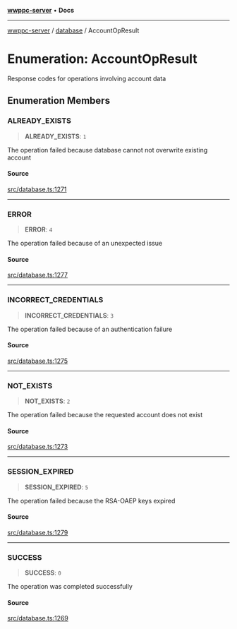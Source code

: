[**wwppc-server**](../../README.md) • **Docs**

***

[wwppc-server](../../modules.md) / [database](../README.md) / AccountOpResult

# Enumeration: AccountOpResult

Response codes for operations involving account data

## Enumeration Members

### ALREADY\_EXISTS

> **ALREADY\_EXISTS**: `1`

The operation failed because database cannot not overwrite existing account

#### Source

[src/database.ts:1271](https://github.com/WWPPC/WWPPC-server/blob/db20055e35fd52dcfa5e227481f94ec317e29b6f/src/database.ts#L1271)

***

### ERROR

> **ERROR**: `4`

The operation failed because of an unexpected issue

#### Source

[src/database.ts:1277](https://github.com/WWPPC/WWPPC-server/blob/db20055e35fd52dcfa5e227481f94ec317e29b6f/src/database.ts#L1277)

***

### INCORRECT\_CREDENTIALS

> **INCORRECT\_CREDENTIALS**: `3`

The operation failed because of an authentication failure

#### Source

[src/database.ts:1275](https://github.com/WWPPC/WWPPC-server/blob/db20055e35fd52dcfa5e227481f94ec317e29b6f/src/database.ts#L1275)

***

### NOT\_EXISTS

> **NOT\_EXISTS**: `2`

The operation failed because the requested account does not exist

#### Source

[src/database.ts:1273](https://github.com/WWPPC/WWPPC-server/blob/db20055e35fd52dcfa5e227481f94ec317e29b6f/src/database.ts#L1273)

***

### SESSION\_EXPIRED

> **SESSION\_EXPIRED**: `5`

The operation failed because the RSA-OAEP keys expired

#### Source

[src/database.ts:1279](https://github.com/WWPPC/WWPPC-server/blob/db20055e35fd52dcfa5e227481f94ec317e29b6f/src/database.ts#L1279)

***

### SUCCESS

> **SUCCESS**: `0`

The operation was completed successfully

#### Source

[src/database.ts:1269](https://github.com/WWPPC/WWPPC-server/blob/db20055e35fd52dcfa5e227481f94ec317e29b6f/src/database.ts#L1269)
